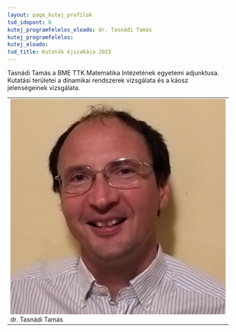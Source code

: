 ```yaml
---
layout: page_kutej_profilok
tud_idopont: 0
kutej_programfelelos_eloado: dr. Tasnádi Tamás
kutej_programfelelos: 
kutej_eloado:
tud_title: Kutatók éjszakája 2023
---
```

Tasnádi Tamás a BME TTK Matematika Intézetének egyetemi adjunktusa. Kutatási területei a dinamikai rendszerek vizsgálata és a káosz jelenségeinek vizsgálata. 




 <table class="picture">
<tr>
<td>

<div class="gallery">
    <img src="images/tasnadi_tamas.jpg" max-width="250" max-height="200">
  <div class="desc">dr. Tasnádi Tamás</div>
</div>

</td>
</tr>
</table>
